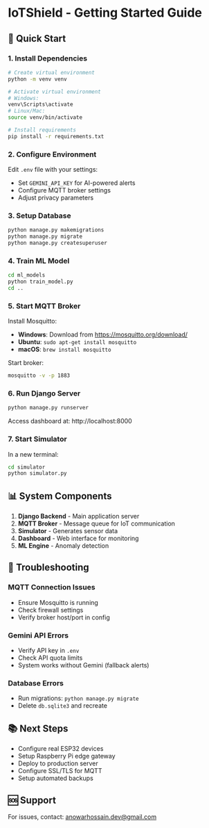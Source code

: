 # IoTShield - Getting Started Guide

## 🚀 Quick Start

### 1. Install Dependencies

```bash
# Create virtual environment
python -m venv venv

# Activate virtual environment
# Windows:
venv\Scripts\activate
# Linux/Mac:
source venv/bin/activate

# Install requirements
pip install -r requirements.txt
```

### 2. Configure Environment

Edit `.env` file with your settings:
- Set `GEMINI_API_KEY` for AI-powered alerts
- Configure MQTT broker settings
- Adjust privacy parameters

### 3. Setup Database

```bash
python manage.py makemigrations
python manage.py migrate
python manage.py createsuperuser
```

### 4. Train ML Model

```bash
cd ml_models
python train_model.py
cd ..
```

### 5. Start MQTT Broker

Install Mosquitto:
- **Windows**: Download from https://mosquitto.org/download/
- **Ubuntu**: `sudo apt-get install mosquitto`
- **macOS**: `brew install mosquitto`

Start broker:
```bash
mosquitto -v -p 1883
```

### 6. Run Django Server

```bash
python manage.py runserver
```

Access dashboard at: http://localhost:8000

### 7. Start Simulator

In a new terminal:
```bash
cd simulator
python simulator.py
```

## 📊 System Components

1. **Django Backend** - Main application server
2. **MQTT Broker** - Message queue for IoT communication
3. **Simulator** - Generates sensor data
4. **Dashboard** - Web interface for monitoring
5. **ML Engine** - Anomaly detection

## 🔧 Troubleshooting

### MQTT Connection Issues
- Ensure Mosquitto is running
- Check firewall settings
- Verify broker host/port in config

### Gemini API Errors
- Verify API key in `.env`
- Check API quota limits
- System works without Gemini (fallback alerts)

### Database Errors
- Run migrations: `python manage.py migrate`
- Delete `db.sqlite3` and recreate

## 📚 Next Steps

- Configure real ESP32 devices
- Setup Raspberry Pi edge gateway
- Deploy to production server
- Configure SSL/TLS for MQTT
- Setup automated backups

## 🆘 Support

For issues, contact: anowarhossain.dev@gmail.com

